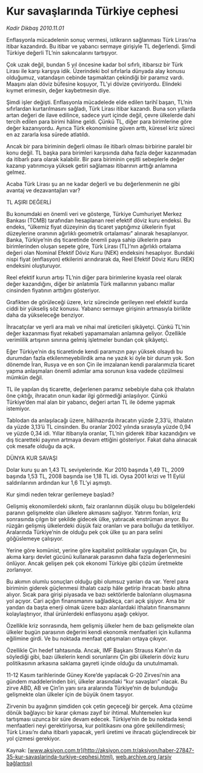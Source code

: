 # Kur savaşlarında Türkiye cephesi

*Kadir Dikbaş 2010.11.01*

<font class="agenda2NewsSpot">
 Enflasyonla mücadelenin sonuç vermesi, istikrarın sağlanması Türk Lirası’na itibar kazandırdı. Bu itibar ve yabancı sermaye girişiyle TL değerlendi. Şimdi Türkiye değerli TL’nin sakıncalarını tartışıyor.
</font>
<font class="newsDetail">
 <p>
 </p>
 <p class="MsoNormal">
  Çok uzak değil, bundan 5 yıl öncesine kadar bol sıfırlı, itibarsız bir Türk Lirası ile karşı karşıya idik. Üzerindeki bol sıfırlarla dünyada alay konusu olduğumuz, vatandaşın cebinde taşımaktan çekindiği bir paramız vardı. Maaşını alan döviz büfesine koşuyor, TL’yi dövize çeviriyordu. Elindeki kıymet erimesin, değer kaybetmesin diye.
 </p>
 <p class="MsoNormal">
  Şimdi işler değişti. Enflasyonla mücadelede elde edilen tarihî başarı, TL’nin sıfırlardan kurtarılmasını sağladı, Türk Lirası itibar kazandı. Buna son yıllarda artan değeri de ilave edilince, sadece yurt içinde değil, çevre ülkelerde dahi tercih edilen para birimi hâline geldi. Çünkü TL, diğer para birimlerine göre değer kazanıyordu. Ayrıca Türk ekonomisine güven arttı, küresel kriz süreci en az zararla kısa sürede atlatıldı.
 </p>
 <p class="MsoNormal">
  Ancak bir para biriminin değerli olması ile itibarlı olması birbirine paralel bir konu değil. TL başka para birimleri karşısında daha fazla değer kazanmadan da itibarlı para olarak kalabilir. Bir para biriminin çeşitli sebeplerle değer kazanıp yatırımcıya yüksek getiri sağlaması itibarının arttığı anlamına gelmez.
 </p>
 <p class="MsoNormal">
  Acaba Türk Lirası şu an ne kadar değerli ve bu değerlenmenin ne gibi avantaj ve dezavantajları var?
 </p>
 <p class="MsoNormal">
  TL AŞIRI DEĞERLİ
 </p>
 <p class="MsoNormal">
  Bu konumdaki en önemli veri ve gösterge, Türkiye Cumhuriyet Merkez Bankası (TCMB) tarafından hesaplanan reel efektif döviz kuru endeksi. Bu endeks, “ülkemiz fiyat düzeyinin dış ticaret yaptığımız ülkelerin fiyat düzeylerine oranının ağırlıklı geometrik ortalaması” alınarak hesaplanıyor. Banka, Türkiye’nin dış ticaretinde önemli paya sahip ülkelerin para birimlerinden oluşan sepete göre, Türk Lirası (TL)’nın ağırlıklı ortalama değeri olan Nominal Efektif Döviz Kuru (NEK) endeksini hesaplıyor. Bundaki nispi fiyat (enflasyon) etkilerini arındırarak da, Reel Efektif Döviz Kuru (REK) endeksini oluşturuyor.
 </p>
 <p class="MsoNormal">
  Reel efektif kurun artışı TL’nin diğer para birimlerine kıyasla reel olarak değer kazandığını, diğer bir anlatımla Türk mallarının yabancı mallar cinsinden fiyatının arttığını gösteriyor.
 </p>
 <p class="MsoNormal">
  Grafikten de görüleceği üzere, kriz sürecinde gerileyen reel efektif kurda ciddi bir yükseliş söz konusu. Yabancı sermaye girişinin artmasıyla birlikte daha da yükseleceğe benziyor.
 </p>
 <p class="MsoNormal">
  İhracatçılar ve yerli ara malı ve nihai mal üreticileri şikâyetçi. Çünkü TL’nin değer kazanması fiyat rekabeti yapamamaları anlamına geliyor. Özellikle verimlilik artışının sınırına gelmiş işletmeler bundan çok şikâyetçi.
 </p>
 <p class="MsoNormal">
  Eğer Türkiye’nin dış ticaretinde kendi paramızın payı yüksek olsaydı bu durumdan fazla etkilenmeyebilirdik ama ne yazık ki öyle bir durum yok. Son dönemde İran, Rusya ve en son Çin ile imzalanan kendi paralarımızla ticaret yapma anlaşmaları önemli adımlar ama sorunun kısa vadede çözülmesi mümkün değil.
 </p>
 <p class="MsoNormal">
  TL ile yapılan dış ticarette, değerlenen paramız sebebiyle daha çok ithalatın öne çıktığı, ihracatın onun kadar ilgi görmediği anlaşılıyor. Çünkü Türkiye’den mal alan bir yabancı, değeri artan TL ile ödeme yapmak istemiyor.
 </p>
 <p class="MsoNormal">
  Tablodan da anlaşılacağı üzere, hâlihazırda ihracatın yüzde 2,33’ü, ithalatın da yüzde 3,13’ü TL cinsinden. Bu oranlar 2002 yılında sırasıyla yüzde 0,94 ve yüzde 0,34 idi. Yıllar itibarıyla oranlar, TL’nin giderek itibar kazandığını ve dış ticaretteki payının artmaya devam ettiğini gösteriyor. Fakat daha alınacak çok mesafe olduğu da açık.
 </p>
 <p class="MsoNormal">
  DÜNYA KUR SAVAŞI
 </p>
 <p class="MsoNormal">
  Dolar kuru şu an 1,43 TL seviyelerinde. Kur 2010 başında 1,49 TL, 2009 başında 1,53 TL, 2008 başında ise 1,18 TL idi. Oysa 2001 krizi ve 11 Eylül saldırılarının ardından kur 1,6 TL’yi aşmıştı.
 </p>
 <p class="MsoNormal">
  Kur şimdi neden tekrar gerilemeye başladı?
 </p>
 <p class="MsoNormal">
  Gelişmiş ekonomilerdeki sıkıntı, faiz oranlarının düşük oluşu bu bölgelerdeki paranın gelişmekte olan ülkelere akmasını sağlıyor. Yatırım fonları, kriz sonrasında çılgın bir şekilde gidecek ülke, yatıracak enstrüman arıyor. Bu rüzgârı gelişmiş ülkelerdeki düşük faiz oranları ve para bolluğu da tetikliyor. Aralarında Türkiye’nin de olduğu pek çok ülke şu an para selini göğüslemeye çalışıyor.
 </p>
 <p class="MsoNormal">
  Yerine göre komünist, yerine göre kapitalist politikalar uygulayan Çin, bu akıma karşı devlet gücünü kullanarak parasının daha fazla değerlenmesini önlüyor. Ancak gelişen pek çok ekonomi Türkiye gibi çözüm üretmekte zorlanıyor.
 </p>
 <p class="MsoNormal">
  Bu akımın olumlu sonuçları olduğu gibi olumsuz yanları da var. Yerel para biriminin giderek güçlenmesi ithalatı cazip hâle getirip ihracatı baskı altına alıyor. Sıcak para girişi piyasada ve bazı sektörlerde balonların oluşmasına yol açıyor. Cari açığın finansmanını sağladıkça, cari açık şişiyor. Ama bir yandan da başta enerji olmak üzere bazı alanlardaki ithalatın finansmanını kolaylaştırıyor, ithal ürünlerdeki enflasyonu aşağı çekiyor.
 </p>
 <p class="MsoNormal">
  Özellikle kriz sonrasında, hem gelişmiş ülkeler hem de bazı gelişmekte olan ülkeler bugün parasının değerini kendi ekonomik menfaatleri için kullanma eğilimine girdi. Ve bu noktada menfaat çatışmaları ortaya çıkıyor.
 </p>
 <p class="MsoNormal">
  Özellikle Çin hedef tahtasında. Ancak, IMF Başkanı Strauss Kahn’ın da söylediği gibi, bazı ülkelerin kendi sorunlarını Çin gibi ülkelerin döviz kuru politikasının arkasına saklama gayreti içinde olduğu da unutulmamalı.
 </p>
 <p class="MsoNormal">
  11-12 Kasım tarihlerinde Güney Kore’de yapılacak G-20 Zirvesi’nin ana gündem maddelerinden biri, ülkeler arasındaki “kur savaşları” olacak. Bu zirve ABD, AB ve Çin’in yanı sıra aralarında Türkiye’nin de bulunduğu gelişmekte olan ülkeler için de büyük önem taşıyor.
 </p>
 <p class="MsoNormal">
  Zirvenin bu ayağının şimdiden çok çetin geçeceği bir gerçek. Ama çözüme dönük bağlayıcı bir karar çıkması zayıf bir ihtimal. Muhtemelen kur tartışması uzunca bir süre devam edecek. Türkiye’nin de bu noktada kendi menfaatleri neyi gerektiriyorsa, kur politikasını ona göre şekillendirmesi; Türk Lirası’nı daha itibarlı yapacak, yerli üretimi ve ihracatı güçlendirecek bir yol çizmesi gerekiyor.
 </p>
 <p>
 </p>
</font>

Kaynak: [www.aksiyon.com.tr](http://aksiyon.com.tr/aksiyon/haber-27847-35-kur-savaslarinda-turkiye-cephesi.html), [web.archive.org (arşiv bağlantısı)](http://web.archive.org/web/20101116135028/http://aksiyon.com.tr/aksiyon/haber-27847-35-kur-savaslarinda-turkiye-cephesi.html)
